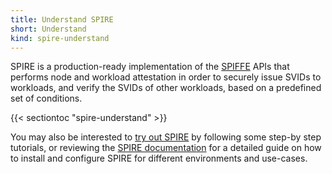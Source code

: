 ```yaml
---
title: Understand SPIRE
short: Understand
kind: spire-understand
---
```


SPIRE is a production-ready implementation of the [SPIFFE](https://github.com/spiffe/spiffe) APIs that performs node and workload attestation in order to securely issue SVIDs to workloads, and verify the SVIDs of other workloads, based on a predefined set of conditions. 

{{< sectiontoc "spire-understand" >}}

You may also be interested to [try out SPIRE](/docs/latest/spire/installing/) by following some step-by step tutorials, or reviewing the [SPIRE documentation](/docs/latest/spire/installing/) for a detailed guide on how to install and configure SPIRE for different environments and use-cases.
